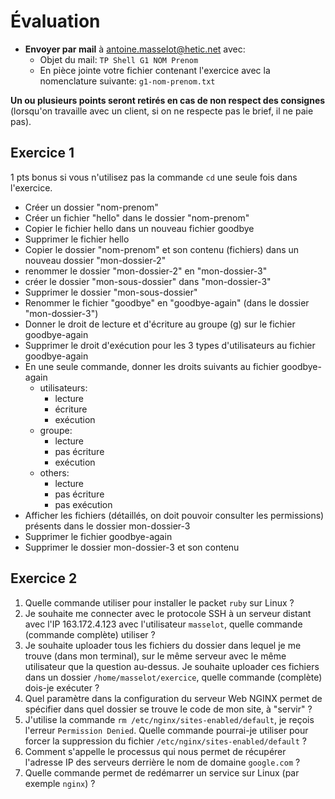 # Évaluation

- **Envoyer par mail** à antoine.masselot@hetic.net avec:
  - Objet du mail: `TP Shell G1 NOM Prenom`
  - En pièce jointe votre fichier contenant l'exercice avec la nomenclature suivante: `g1-nom-prenom.txt`

**Un ou plusieurs points seront retirés en cas de non respect des consignes** (lorsqu'on travaille avec un client, si on ne respecte pas le brief, il ne paie pas).

## Exercice 1

1 pts bonus si vous n'utilisez pas la commande `cd` une seule fois dans l'exercice.

- Créer un dossier "nom-prenom"
- Créer un fichier "hello" dans le dossier "nom-prenom"
- Copier le fichier hello dans un nouveau fichier goodbye
- Supprimer le fichier hello
- Copier le dossier "nom-prenom" et son contenu (fichiers) dans un nouveau dossier "mon-dossier-2"
- renommer le dossier "mon-dossier-2" en "mon-dossier-3"
- créer le dossier "mon-sous-dossier" dans "mon-dossier-3"
- Supprimer le dossier "mon-sous-dossier"
- Renommer le fichier "goodbye" en "goodbye-again" (dans le dossier "mon-dossier-3")
- Donner le droit de lecture et d'écriture au groupe (g) sur le fichier goodbye-again
- Supprimer le droit d'exécution pour les 3 types d'utilisateurs au fichier goodbye-again 
- En une seule commande, donner les droits suivants au fichier goodbye-again
  - utilisateurs:
    - lecture
    - écriture
    - exécution
  - groupe:
    - lecture
    - pas écriture
    - exécution
  - others:
    - lecture
    - pas écriture
    - pas exécution
- Afficher les fichiers (détaillés, on doit pouvoir consulter les permissions) présents dans le dossier mon-dossier-3
- Supprimer le fichier goodbye-again
- Supprimer le dossier mon-dossier-3 et son contenu

## Exercice 2

1. Quelle commande utiliser pour installer le packet `ruby` sur Linux ?
2. Je souhaite me connecter avec le protocole SSH à un serveur distant avec l'IP 163.172.4.123 avec l'utilisateur `masselot`, quelle commande (commande complète) utiliser ?
3. Je souhaite uploader tous les fichiers du dossier dans lequel je me trouve (dans mon terminal), sur le même serveur avec le même utilisateur que la question au-dessus. Je souhaite uploader ces fichiers dans un dossier `/home/masselot/exercice`, quelle commande (complète) dois-je exécuter ?
4. Quel paramètre dans la configuration du serveur Web NGINX permet de spécifier dans quel dossier se trouve le code de mon site, à "servir" ?
5. J'utilise la commande `rm /etc/nginx/sites-enabled/default`, je reçois l'erreur `Permission Denied`. Quelle commande pourrai-je utiliser pour forcer la suppression du fichier `/etc/nginx/sites-enabled/default` ?
6. Comment s'appelle le processus qui nous permet de récupérer l'adresse IP des serveurs derrière le nom de domaine `google.com` ?
7. Quelle commande permet de redémarrer un service sur Linux (par exemple `nginx`) ?

